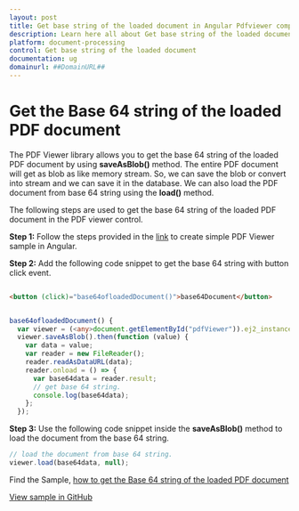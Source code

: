 ```yaml
---
layout: post
title: Get base string of the loaded document in Angular Pdfviewer component | Syncfusion
description: Learn here all about Get base string of the loaded document in Syncfusion Angular Pdfviewer component of Syncfusion Essential JS 2 and more.
platform: document-processing
control: Get base string of the loaded document
documentation: ug
domainurl: ##DomainURL##
---
```


# Get the Base 64 string of the loaded PDF document

The PDF Viewer library allows you to get the base 64 string of the loaded PDF document by using **saveAsBlob()** method. The entire PDF document will get as blob as like memory stream. So, we can save the blob or convert into stream and we can save it in the database. We can also load the PDF document from base 64 string using the **load()** method.

The following steps are used to get the base 64 string of the loaded PDF document in the PDF viewer control.

**Step 1:** Follow the steps provided in the [link](https://ej2.syncfusion.com/angular/documentation/pdfviewer/getting-started/) to create simple PDF Viewer sample in Angular.

**Step 2:** Add the following code snippet to get the base 64 string with button click event.

```html

<button (click)="base64ofloadedDocument()">base64Document</button>

```

```typescript

base64ofloadedDocument() {
  var viewer = (<any>document.getElementById("pdfViewer")).ej2_instances[0];
  viewer.saveAsBlob().then(function (value) {
    var data = value;
    var reader = new FileReader();
    reader.readAsDataURL(data);
    reader.onload = () => {
      var base64data = reader.result;
      // get base 64 string.
      console.log(base64data);
    };
  });

```

**Step 3:** Use the following code snippet inside the **saveAsBlob()** method to load the document from the base 64 string.

```typescript
// load the document from base 64 string.
viewer.load(base64data, null);
```

Find the Sample, [how to get the Base 64 string of the loaded PDF document](https://stackblitz.com/edit/angular-wmpo4g-ts8b1g?file=app.component.ts)

[View sample in GitHub](https://github.com/SyncfusionExamples/angular-pdf-viewer-examples/tree/master/Save%20and%20Load/Load%20PDF%20with%20WebService)